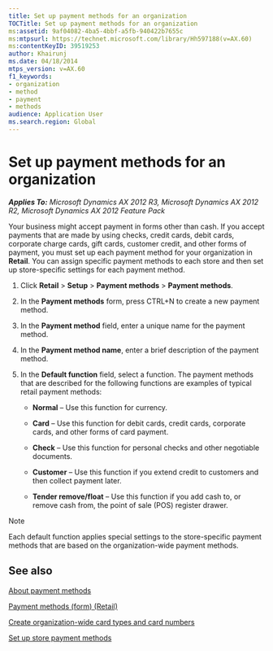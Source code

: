 ```yaml
---
title: Set up payment methods for an organization
TOCTitle: Set up payment methods for an organization
ms:assetid: 9af04082-4ba5-4bbf-a5fb-940422b7655c
ms:mtpsurl: https://technet.microsoft.com/library/Hh597188(v=AX.60)
ms:contentKeyID: 39519253
author: Khairunj
ms.date: 04/18/2014
mtps_version: v=AX.60
f1_keywords:
- organization
- method
- payment
- methods
audience: Application User
ms.search.region: Global
---
```


# Set up payment methods for an organization 


_**Applies To:** Microsoft Dynamics AX 2012 R3, Microsoft Dynamics AX 2012 R2, Microsoft Dynamics AX 2012 Feature Pack_

Your business might accept payment in forms other than cash. If you accept payments that are made by using checks, credit cards, debit cards, corporate charge cards, gift cards, customer credit, and other forms of payment, you must set up each payment method for your organization in **Retail**. You can assign specific payment methods to each store and then set up store-specific settings for each payment method.

1.  Click **Retail** \> **Setup** \> **Payment methods** \> **Payment methods**.

2.  In the **Payment methods** form, press CTRL+N to create a new payment method.

3.  In the **Payment method** field, enter a unique name for the payment method.

4.  In the **Payment method name**, enter a brief description of the payment method.

5.  In the **Default function** field, select a function. The payment methods that are described for the following functions are examples of typical retail payment methods:
    
      - **Normal** – Use this function for currency.
    
      - **Card** – Use this function for debit cards, credit cards, corporate cards, and other forms of card payment.
    
      - **Check** – Use this function for personal checks and other negotiable documents.
    
      - **Customer** – Use this function if you extend credit to customers and then collect payment later.
    
      - **Tender remove/float** – Use this function if you add cash to, or remove cash from, the point of sale (POS) register drawer.


> [!NOTE]
> <P>Each default function applies special settings to the store-specific payment methods that are based on the organization-wide payment methods.</P>



## See also

[About payment methods](about-payment-methods.md)

[Payment methods (form) (Retail)](https://technet.microsoft.com/library/hh597294\(v=ax.60\))

[Create organization-wide card types and card numbers](create-organization-wide-card-types-and-card-numbers.md)

[Set up store payment methods](set-up-store-payment-methods.md)

  


